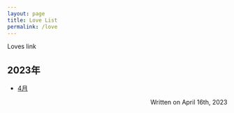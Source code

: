```yaml
---
layout: page
title: Love List
permalink: /love
---
```


Loves link

## 2023年

- [4月](<{{ site.baseurl }}/love/2023/4/list>)

<span style="display:block;text-align:right;">
  Written on April 16th, 2023
</span>